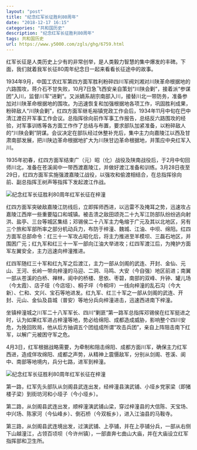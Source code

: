 ```yaml
---
layout: "post"
title: "纪念红军长征胜利80周年"
date: "2018-12-17 16:15"
categories: "共和国历史"
description: "纪念红军长征胜利80周年"
tags: 共和国历史
url: https://www.y5000.com/zgls/ghg/6759.html
---
```






红军长征是人类历史上少有的非常创举，是人类毅力智慧的集中爆发的丰碑。下面，我们就着我军长征80周年纪念日一起来看看长征途中的故事。

1934年9月，中国工农红军第四方面军胜利粉碎四川军阀刘湘对川陕革命根据地的六路围攻，蒋介石不甘失败，10月7日急飞西安亲自策划“川陕会剿”，接着派“参谋团”入川，监督川军“进剿”。又派嫡系胡宗南部入川，接替川北一带防务，准备参加对川陕革命根据地的围攻。为迅速恢复和加强根据地各项工作，巩固胜利成果，粉碎敌人“川陕会剿”，红四方面军继毛裕镇党政工作会后，1934年11月中旬在巴中清江渡召开军事工作会议。总指挥徐向前作军事工作报告，总结反六路围攻的经验，对军事训练等各方面工作作了总结与布置，要求部队加紧准备，以粉碎敌人的“川陕会剿”阴谋。会议决定在部队经过休整补充后，集中主力向嘉陵江以西及甘肃南部发展，把川陕边革命根据地扩大为川陕甘边革命根据地，并策应中央红军入川。

1935年初春，红四方面军结束广（元）昭（化）战役及陕南战役后，于2月中旬回师川北，准备在苍溪阆中一带西渡嘉陵江，并做好渡江准备和训练。3月28日夜至29日，红四方面军实施强渡嘉陵江战役，以强攻和偷渡相结合，在总指挥徐向前、副总指挥王树声等指挥下发起渡江作战。

![纪念红军长征胜利80周年红军长征在梓潼](/uploads/allimg/161207/6-16120GJF1951.JPG)

红四方面军突破敌嘉陵江防线后，立即挥师西进，以迅雷不及掩耳之势，迅速攻占嘉陵江西岸一些重要隘口和城镇。被击溃之敌田颂尧二十九军江防部队纷纷逃向射洪、盐亭、三台等城区集结；邓锡侯二十八军主力龟缩于广元及其以北地区，另有三个旅和军部所率之部分机动兵力，布防于梓潼、魏城、江油、中坝、绵阳。红四方面军总部命令：红三十一军攻占昭化后，将主力推进至羊模坝、三磊石地区，并围困广元；红九军和红三十一军一部向江油大举进攻；红四军渡江后，为掩护方面军左翼安全，主力迅速向梓潼推进。

红四军随红三十军和红九军之后渡江，主力一部从剑阁的武连、开封、金仙、元山、王河、长岭一带向梓潼的马迎、二洞、马鸣、大安（今自强）地区前进；南翼一部从苍溪的白桥、禅林，阆中的桥楼、思依、枣碧，南部的双峰、升钟、罐儿场（今太霞）、店子垭（今店垭）、桐子坪（今桐坪）一线向梓潼的乱石沟（今大新）、仁和、文兴、宝石等地进发。红九军、红三十军之一部从剑阁的武连、开封、元山、金仙及县城（普安）等地分兵向梓潼进击，迅速西进南下梓潼。

坐镇梓潼城之川军二十八军军长、四川“剿匪”第一路军总指挥邓锡侯在红军挺进之时，认为如果红军进占梓潼等地，势必给绵阳、成都造成威胁，影响整个四川安危，为挽回败局，他从后方抽调五个团组成所谓“攻击兵团”，亲自上阵阻击南下红军，以解广元被困守军之危。

4月3日，红军根据战略需要，为牵制和阻击绵阳、成都方面川军，确保主力红军西进，造成佯攻绵阳、成都之声势，从精神上震慑敌军，分别从剑阁、苍溪、阆中、南部等地境内，兵分七路，进军到梓潼。

![纪念红军长征胜利80周年红军长征在梓潼](/uploads/allimg/161207/6-16120GJG3N8.JPG)

第一路，红军先头部队从剑阁县武连出发，经梓潼县演武铺、小垭乡党家梁（即猪楼子梁）到街坊河和小垭子（今小垭乡）。

第二路，从剑阁县武连出发，顺梓潼演武铺山梁，穿过梓潼县的大信陈、天宝场、中兴场、陈家河（今仙峰乡）、倒石桥（今双板乡），进入江油县的马鞍寺。

第三路，从剑阁县武连境出发，过演武铺、上亭铺，并在上亭铺分兵，一部从右侧下山越潼江，占领百顷坝（今许州镇），一部直奔七曲山大庙，并在大庙设立红军指挥部和卫生所。
